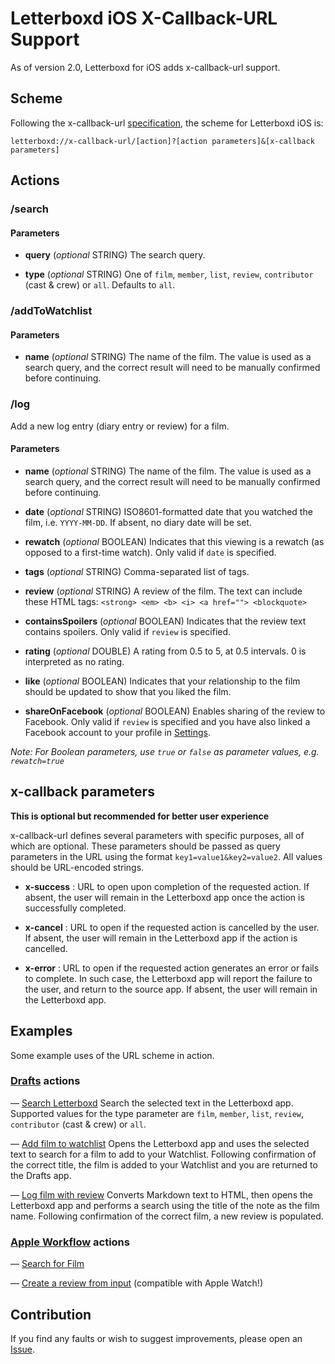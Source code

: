 # Letterboxd iOS X-Callback-URL Support

As of version 2.0, Letterboxd for iOS adds x-callback-url support.

## Scheme

Following the x-callback-url [specification](http://x-callback-url.com/specifications/), the scheme for Letterboxd iOS is:

`letterboxd://x-callback-url/[action]?[action parameters]&[x-callback parameters]`

## Actions

### /search

#### Parameters

- **query** (_optional_ STRING)
The search query.

- **type** (_optional_ STRING)
One of `film`, `member`, `list`, `review`, `contributor` (cast & crew) or `all`. Defaults to `all`.

### /addToWatchlist

#### Parameters

- **name** (_optional_ STRING)
The name of the film. The value is used as a search query, and the correct result will need to be manually confirmed before continuing.

### /log
Add a new log entry (diary entry or review) for a film.

#### Parameters

- **name** (_optional_ STRING)
The name of the film. The value is used as a search query, and the correct result will need to be manually confirmed before continuing.

- **date** (_optional_ STRING)
ISO8601-formatted date that you watched the film, i.e. `YYYY-MM-DD`. If absent, no diary date will be set.

- **rewatch** (_optional_ BOOLEAN)
Indicates that this viewing is a rewatch (as opposed to a first-time watch). Only valid if `date` is specified.

- **tags** (_optional_ STRING)
Comma-separated list of tags.

- **review** (_optional_ STRING)
A review of the film. The text can include these HTML tags:
`<strong> <em> <b> <i> <a href=""> <blockquote>`

- **containsSpoilers** (_optional_ BOOLEAN)
Indicates that the review text contains spoilers. Only valid if `review` is specified.

- **rating** (_optional_ DOUBLE)
A rating from 0.5 to 5, at 0.5 intervals. 0 is interpreted as no rating.

- **like** (_optional_ BOOLEAN)
Indicates that your relationship to the film should be updated to show that you liked the film.

- **shareOnFacebook** (_optional_ BOOLEAN)
Enables sharing of the review to Facebook. Only valid if `review` is specified and you have also linked a Facebook account to your profile in [Settings](https://letterboxd.com/settings/connections/).

_Note: For Boolean parameters, use `true` or `false` as parameter values, e.g. `rewatch=true`_

## x-callback parameters

**__This is optional but recommended for better user experience__**

x-callback-url defines several parameters with specific purposes, all of which are optional. These parameters should be passed as query parameters in the URL using the format `key1=value1&key2=value2`. All values should be URL-encoded strings.

- **x-success** : URL to open upon completion of the requested action. If absent, the user will remain in the Letterboxd app once the action is successfully completed.

- **x-cancel** : URL to open if the requested action is cancelled by the user. If absent, the user will remain in the Letterboxd app if the action is cancelled.

- **x-error** : URL to open if the requested action generates an error or fails to complete. In such case, the Letterboxd app will report the failure to the user, and return to the source app. If absent, the user will remain in the Letterboxd app.

## Examples

Some example uses of the URL scheme in action.

### [Drafts](https://agiletortoise.com/drafts/) actions

— [Search Letterboxd](https://drafts4-actions.agiletortoise.com/a/2LG)
Search the selected text in the Letterboxd app. Supported values for the type parameter are `film`, `member`, `list`, `review`, `contributor` (cast & crew) or `all`.

— [Add film to watchlist](https://drafts4-actions.agiletortoise.com/a/2LH)
Opens the Letterboxd app and uses the selected text to search for a film to add to your Watchlist. Following confirmation of the correct title, the film is added to your Watchlist and you are returned to the Drafts app.

— [Log film with review](https://drafts4-actions.agiletortoise.com/a/2LE)
Converts Markdown text to HTML, then opens the Letterboxd app and performs a search using the title of the note as the film name. Following confirmation of the correct film, a new review is populated.

### [Apple Workflow](https://workflow.is) actions

— [Search for Film](https://workflow.is/workflows/b2b734228ecc407e8ae2d6a48f10ce07)

— [Create a review from input](https://workflow.is/workflows/7c6b37b20fb34da4aba54025d83df074) (compatible with Apple Watch!)

## Contribution

If you find any faults or wish to suggest improvements, please open an [Issue](https://github.com/Letterboxd/letterboxd-ios-x-callback-url/issues).
